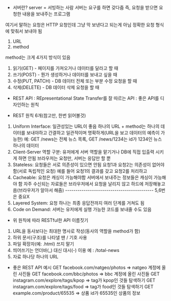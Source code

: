 - 서버란?
server = 서빙하는 사람
서버는 요구를 하면 갖다줌
즉, 요청을 받으면 요청한 내용을 보내주는 프로그램

여기서 말하는 요청은 HTTP 요청인데 그냥 막 보낸다고 되는게 아님
정확한 요청 형식에 맞춰서 보내야 됨
1. URL
2. method

method는 크게 4가지 방식이 있음
1. 읽기(GET) - 페이지를 가져오거나 데이터를 달라고 할 때
2. 쓰기(POST) - 뭔가 생성하거나 데이터를 보내고 싶을 때
3. 수정(PUT, PATCH) - DB 데이터 전체 또는 부분 수정 요청을 할 때
4. 삭제(DELETE) - DB 데이터 삭제 요청을 할 때

- REST API
: REpresentational State Transfer를 잘 따르는 API
: 좋은 API를 디자인하는 원칙

- REST 원칙 6개(참고만, 한번 읽어볼것) 
1. Uniform Interface: 
일관성있는 URL이 좋음
하나의 URL + method는 하나의 데이터를 보내야하고
간결하고 일관적이며 명확하게(URL을 보고 데이터의 예측이 가능한)
예: GET /news는 전체 뉴스 목록, GET /news/1234는 id가 1234인 뉴스 하나의 데이터
2. Client-Server 역할 구분: 
유저에게 서버 역할을 맡기거나 DB에 직접 입출력 시키게 하면 안됨 
브라우저는 요청만, 서버는 응답만 할 뿐
3. Stateless: 
요청들은 서로 의존성이 있으면 안됨
요청1과 요청2는 의존성이 없어야 함(서로 독립적인 요청)
예를 들어 요청1의 결과를 갖고 요청2를 처리하고
4. Cacheable: 
요청은 캐싱이 가능해야함
서버에서 보내주는 정보들은 캐싱이 가능해야 함
자주 수신되는 자료들은 브라우저에서 요청을 날리지 않고 하드에 저장해놓고 씀(브라우저가 알아서 해줌)
------------------------------------------- 5,6번은 중요X
5. Layered System:
요청 하나는 최종 응답전까지 여러 단계를 거쳐도 됨
6. Code on Demand:
서버는 유저에게 실행 가능한 코드를 보내줄 수도 있음

- 위 원칙에 따라 RESTful한 API 이름짓기
1. URL을 동사보다는 최대한 명사로 작성(동사의 역할을 method가 함)
2. 하위 문서(구조)를 나타낼 땐 / 기호 사용
3. 파일 확장자(예: .html) 쓰지 말기
4. 띄어쓰기는 언더바(_) 대신 대시(-) 이용  예 : /total-news
5. 자료 하나당 하나의 URL 

- 좋은 REST API 예시
GET facebook.com/natgeo/photos => natgeo 계정에 올린 사진들
GET facebook.com/bbc/photos => bbc 계정에 올린 사진들
GET instagram.com/explore/tags/kpop => tag가 kpop인 것들 탐색하기
GET instagram.com/explore/tags/food => tag가 food인 것들 탐색하기
GET example.com/product/65535 => 상품 id가 65535인 상품의 정보